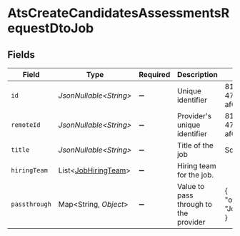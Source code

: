 # AtsCreateCandidatesAssessmentsRequestDtoJob


## Fields

| Field                                                            | Type                                                             | Required                                                         | Description                                                      | Example                                                          |
| ---------------------------------------------------------------- | ---------------------------------------------------------------- | ---------------------------------------------------------------- | ---------------------------------------------------------------- | ---------------------------------------------------------------- |
| `id`                                                             | *JsonNullable\<String>*                                          | :heavy_minus_sign:                                               | Unique identifier                                                | 8187e5da-dc77-475e-9949-af0f1fa4e4e3                             |
| `remoteId`                                                       | *JsonNullable\<String>*                                          | :heavy_minus_sign:                                               | Provider's unique identifier                                     | 8187e5da-dc77-475e-9949-af0f1fa4e4e3                             |
| `title`                                                          | *JsonNullable\<String>*                                          | :heavy_minus_sign:                                               | Title of the job                                                 | Software Engineer                                                |
| `hiringTeam`                                                     | List\<[JobHiringTeam](../../models/components/JobHiringTeam.md)> | :heavy_minus_sign:                                               | Hiring team for the job.                                         |                                                                  |
| `passthrough`                                                    | Map\<String, *Object*>                                           | :heavy_minus_sign:                                               | Value to pass through to the provider                            | {<br/>"other_known_names": "John Doe"<br/>}                      |